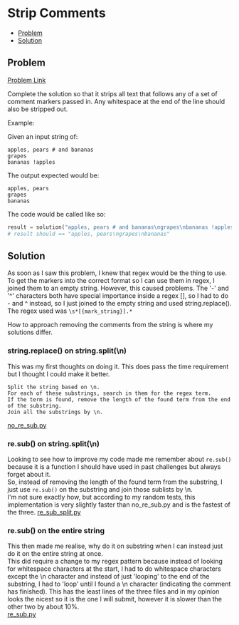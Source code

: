 # Strip Comments

- [Problem](#Problem)
- [Solution](#Solution)

## Problem
[Problem Link](https://www.codewars.com/kata/51c8e37cee245da6b40000bd/train/python)

Complete the solution so that it strips all text that follows any of a set of comment markers passed in. Any whitespace at the end of the line should also be stripped out.

Example:

Given an input string of:  
```
apples, pears # and bananas
grapes
bananas !apples
```
The output expected would be:
```
apples, pears
grapes
bananas
```

The code would be called like so:

```py
result = solution("apples, pears # and bananas\ngrapes\nbananas !apples", ["#", "!"])
# result should == "apples, pears\ngrapes\nbananas"
```

## Solution
As soon as I saw this problem, I knew that regex would be the thing to use.  
To get the markers into the correct format so I can use them in regex, I joined them to an empty string. However, this caused problems. The '-' and '^' characters both have special importance inside a regex [], so I had to do \- and \^ instead, so I just joined to the empty string and used string.replace().  
The regex used was `\s*[{mark_string}].*`  

How to approach removing the comments from the string is where my solutions differ.  

### string.replace() on string.split(\n)
This was my first thoughts on doing it. This does pass the time requirement but I thought I could make it better.  
```
Split the string based on \n.
For each of these substrings, search in them for the regex term.
If the term is found, remove the length of the found term from the end of the substring.
Join all the substrings by \n.
```
[no_re_sub.py](solutions/no_re_sub.py)

### re.sub() on string.split(\n)
Looking to see how to improve my code made me remember about `re.sub()` because it is a function I should have used in past challenges but always forget about it.  
So, instead of removing the length of the found term from the substring, I just use `re.sub()` on the substring and join those sublists by \n.  
I'm not sure exactly how, but according to my random tests, this implementation is very slightly faster than no_re_sub.py and is the fastest of the three.
[re_sub_split.py](solutions/re_sub.py)

### re.sub() on the entire string
This then made me realise, why do it on substring when I can instead just do it on the entire string at once.  
This did require a change to my regex pattern because instead of looking for whitespace characters at the start, I had to do whitespace characters except the \n character and instead of just 'looping' to the end of the substring, I had to 'loop' until I found a \n character (indicating the comment has finished).
This has the least lines of the three files and in my opinion looks the nicest so it is the one I will submit, however it is slower than the other two by about 10%.  
[re_sub.py](solutions/re_sub.py)
